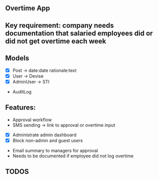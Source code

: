 ## Overtime App

## Key requirement: company needs documentation that salaried employees did or did not get overtime each week

## Models
- [x] Post -> date:date rationale:text
- [x] User -> Devise
- [x] AdminUser -> STI
- AuditLog

## Features:
- Approval workflow
- SMS sending -> link to approval or overtime input
- [x] Administrate admin dashboard
- [x] Block non-admin and guest users
- Email summary to managers for approval
- Needs to be documented if employee did not log overtime

## TODOS

